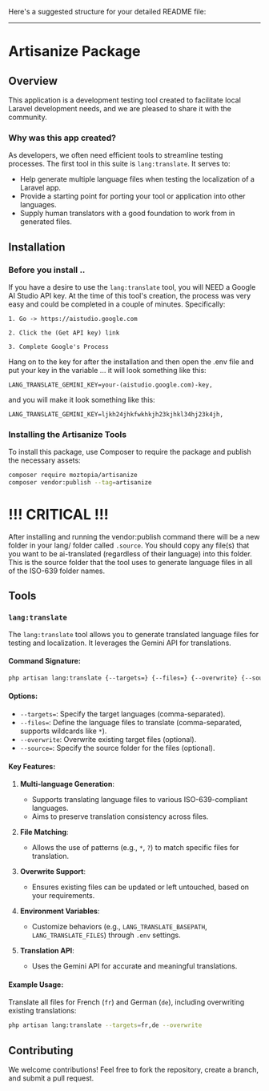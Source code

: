 Here's a suggested structure for your detailed README file:

---

# Artisanize Package

## Overview

This application is a development testing tool created to facilitate local Laravel development needs, and we are pleased to share it with the community.

### Why was this app created?

As developers, we often need efficient tools to streamline testing processes. The first tool in this suite is `lang:translate`. It serves to:

- Help generate multiple language files when testing the localization of a Laravel app.
- Provide a starting point for porting your tool or application into other languages.
- Supply human translators with a good foundation to work from in generated files.

## Installation

### Before you install ..

If you have a desire to use the `lang:translate` tool, you will NEED a Google AI Studio API key. At the time of this tool's creation, the process was very easy and could be completed in a couple of minutes. Specifically:

`1. Go -> https://aistudio.google.com`

`2. Click the (Get API key) link`

`3. Complete Google's Process`

Hang on to the key for after the installation and then open the .env file and put your key in the variable ... it will look something like this:

`LANG_TRANSLATE_GEMINI_KEY=your-(aistudio.google.com)-key,`

and you will make it look something like this:

`LANG_TRANSLATE_GEMINI_KEY=ljkh24jhkfwkhkjh23kjhkl34hj23k4jh,`

### Installing the Artisanize Tools

To install this package, use Composer to require the package and publish the necessary assets:

```bash
composer require moztopia/artisanize
composer vendor:publish --tag=artisanize
```

# !!! CRITICAL !!!

After installing and running the vendor:publish command there will be a new folder in your lang/ folder called `.source`. You should copy any file(s) that you want to be ai-translated (regardless of their language) into this folder. This is the source folder that the tool uses to generate language files in all of the ISO-639 folder names.

## Tools

### `lang:translate`

The `lang:translate` tool allows you to generate translated language files for testing and localization. It leverages the Gemini API for translations.

#### Command Signature:

```bash
php artisan lang:translate {--targets=} {--files=} {--overwrite} {--source=}
```

#### Options:

- `--targets=`: Specify the target languages (comma-separated).
- `--files=`: Define the language files to translate (comma-separated, supports wildcards like `*`).
- `--overwrite`: Overwrite existing target files (optional).
- `--source=`: Specify the source folder for the files (optional).

#### Key Features:

1. **Multi-language Generation**:

   - Supports translating language files to various ISO-639-compliant languages.
   - Aims to preserve translation consistency across files.

2. **File Matching**:

   - Allows the use of patterns (e.g., `*`, `?`) to match specific files for translation.

3. **Overwrite Support**:

   - Ensures existing files can be updated or left untouched, based on your requirements.

4. **Environment Variables**:

   - Customize behaviors (e.g., `LANG_TRANSLATE_BASEPATH`, `LANG_TRANSLATE_FILES`) through `.env` settings.

5. **Translation API**:
   - Uses the Gemini API for accurate and meaningful translations.

#### Example Usage:

Translate all files for French (`fr`) and German (`de`), including overwriting existing translations:

```bash
php artisan lang:translate --targets=fr,de --overwrite
```

## Contributing

We welcome contributions! Feel free to fork the repository, create a branch, and submit a pull request.
